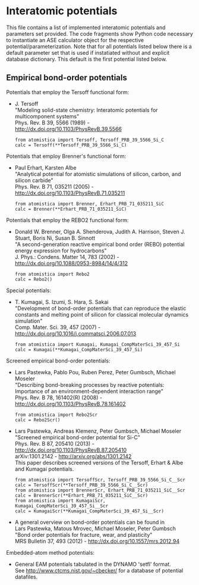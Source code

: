 Interatomic potentials
======================

This file contains a list of implemented interatomic potentials and parameters
set provided. The code fragments show Python code necessary to instantiate an
ASE calculator object for the respective potential/parameterization. Note that
for all potentials listed below there is a default parameter set that is used
if instatiated without and explicit database dictionary. This default is the 
first potential listed below.

Empirical bond-order potentials
-------------------------------

Potentials that employ the Tersoff functional form:

*   J. Tersoff  
    "Modeling solid-state chemistry: Interatomic potentials for multicomponent systems"  
    Phys. Rev. B 39, 5566 (1989) - http://dx.doi.org/10.1103/PhysRevB.39.5566  

        from atomistica import Tersoff, Tersoff_PRB_39_5566_Si_C  
        calc = Tersoff(**Tersoff_PRB_39_5566_Si_C)

Potentials that employ Brenner's functional form:

*   Paul Erhart, Karsten Albe  
    "Analytical potential for atomistic simulations of silicon, carbon, and silicon carbide"  
    Phys. Rev. B 71, 035211 (2005) - http://dx.doi.org/10.1103/PhysRevB.71.035211  

        from atomistica import Brenner, Erhart_PRB_71_035211_SiC  
        calc = Brenner(**Erhart_PRB_71_035211_SiC)

Potentials that employ the REBO2 functional form:

*   Donald W. Brenner, Olga A. Shenderova, Judith A. Harrison, Steven J. Stuart, Boris Ni, Susan B. Sinnott   
    "A second-generation reactive empirical bond order (REBO) potential energy expression for hydrocarbons"   
    J. Phys.: Condens. Matter 14, 783 (2002) - http://dx.doi.org/10.1088/0953-8984/14/4/312  

        from atomistica import Rebo2  
        calc = Rebo2()

Special potentials:

*   T. Kumagai, S. Izumi, S. Hara, S. Sakai  
    "Development of bond-order potentials that can reproduce the elastic constants and melting point of silicon for classical molecular dynamics simulation"  
    Comp. Mater. Sci. 39, 457 (2007) - http://dx.doi.org/10.1016/j.commatsci.2006.07.013  

        from atomistica import Kumagai, Kumagai_CompMaterSci_39_457_Si  
        calc = Kumagai(**Kumagai_CompMaterSci_39_457_Si)

Screened empirical bond-order potentials:

*   Lars Pastewka, Pablo Pou, Ruben Perez, Peter Gumbsch, Michael Moseler   
    "Describing bond-breaking processes by reactive potentials: Importance of an environment-dependent interaction range"  
    Phys. Rev. B 78, 161402(R) (2008) - http://dx.doi.org/10.1103/PhysRevB.78.161402  

        from atomistica import Rebo2Scr  
        calc = Rebo2Scr()

*   Lars Pastewka, Andreas Klemenz, Peter Gumbsch, Michael Moseler  
    "Screened empirical bond-order potential for Si-C"  
    Phys. Rev. B 87, 205410 (2013) - http://dx.doi.org/10.1103/PhysRevB.87.205410  
    arXiv:1301.2142 - http://arxiv.org/abs/1301.2142  
    This paper describes screened versions of the Tersoff, Erhart & Albe and
    Kumagai potentials.

        from atomistica import TersoffScr, Tersoff_PRB_39_5566_Si_C__Scr  
        calc = TersoffScr(**Tersoff_PRB_39_5566_Si_C__Scr)  
        from atomistica import BrennerScr, Erhart_PRB_71_035211_SiC__Scr  
        calc = BrennerScr(**Erhart_PRB_71_035211_SiC__Scr)  
        from atomistica import KumagaiScr, Kumagai_CompMaterSci_39_457_Si__Scr  
        calc = KumagaiScr(**Kumagai_CompMaterSci_39_457_Si__Scr)

*   A general overview on bond-order potentials can be found in   
    Lars Pastewka, Matous Mrovec, Michael Moseler, Peter Gumbsch   
    "Bond order potentials for fracture, wear, and plasticity"   
    MRS Bulletin 37, 493 (2012) - http://dx.doi.org/10.1557/mrs.2012.94

Embedded-atom method potentials:

*   General EAM potentials tabulated in the DYNAMO 'setfl' format.  
    See http://www.ctcms.nist.gov/~cbecker/ for a database of potential
    datafiles.

